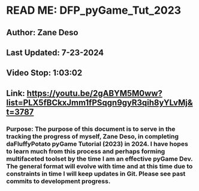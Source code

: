 # READ ME: DFP_pyGame_Tut_2023

## Author: Zane Deso

## Last Updated: 7-23-2024

## Video Stop: 1:03:02
## Link: https://youtu.be/2gABYM5M0ww?list=PLX5fBCkxJmm1fPSqgn9gyR3qih8yYLvMj&t=3787

### Purpose: The purpose of this document is to serve in the tracking the progress of myself, Zane Deso, in completing daFluffyPotato pyGame Tutorial (2023) in 2024. I have hopes to learn much from this process and perhaps forming multifaceted toolset by the time I am an effective pyGame Dev. The general format will evolve with time and at this time due to constraints in time I will keep updates in Git. Please see past commits to development progress.